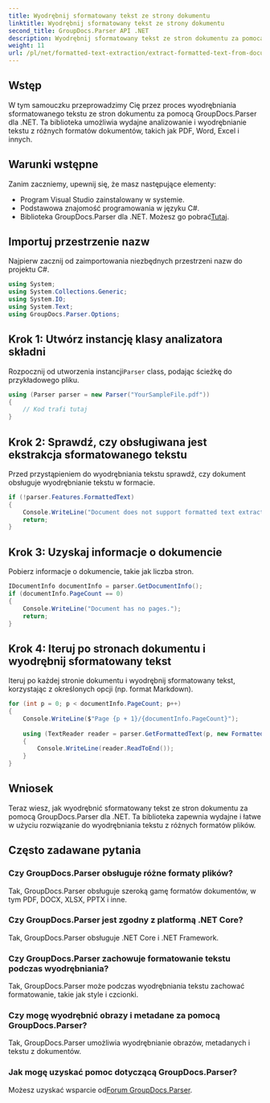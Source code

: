 ```yaml
---
title: Wyodrębnij sformatowany tekst ze strony dokumentu
linktitle: Wyodrębnij sformatowany tekst ze strony dokumentu
second_title: GroupDocs.Parser API .NET
description: Wyodrębnij sformatowany tekst ze stron dokumentu za pomocą GroupDocs.Parser dla .NET. Wydajne i niezawodne rozwiązanie do ekstrakcji tekstu.
weight: 11
url: /pl/net/formatted-text-extraction/extract-formatted-text-from-document-page/
---
```

## Wstęp
W tym samouczku przeprowadzimy Cię przez proces wyodrębniania sformatowanego tekstu ze stron dokumentu za pomocą GroupDocs.Parser dla .NET. Ta biblioteka umożliwia wydajne analizowanie i wyodrębnianie tekstu z różnych formatów dokumentów, takich jak PDF, Word, Excel i innych.
## Warunki wstępne
Zanim zaczniemy, upewnij się, że masz następujące elementy:
- Program Visual Studio zainstalowany w systemie.
- Podstawowa znajomość programowania w języku C#.
-  Biblioteka GroupDocs.Parser dla .NET. Możesz go pobrać[Tutaj](https://releases.groupdocs.com/parser/net/).

## Importuj przestrzenie nazw
Najpierw zacznij od zaimportowania niezbędnych przestrzeni nazw do projektu C#.
```csharp
using System;
using System.Collections.Generic;
using System.IO;
using System.Text;
using GroupDocs.Parser.Options;
```
## Krok 1: Utwórz instancję klasy analizatora składni
 Rozpocznij od utworzenia instancji`Parser` class, podając ścieżkę do przykładowego pliku.
```csharp
using (Parser parser = new Parser("YourSampleFile.pdf"))
{
    // Kod trafi tutaj
}
```
## Krok 2: Sprawdź, czy obsługiwana jest ekstrakcja sformatowanego tekstu
Przed przystąpieniem do wyodrębniania tekstu sprawdź, czy dokument obsługuje wyodrębnianie tekstu w formacie.
```csharp
if (!parser.Features.FormattedText)
{
    Console.WriteLine("Document does not support formatted text extraction.");
    return;
}
```
## Krok 3: Uzyskaj informacje o dokumencie
Pobierz informacje o dokumencie, takie jak liczba stron.
```csharp
IDocumentInfo documentInfo = parser.GetDocumentInfo();
if (documentInfo.PageCount == 0)
{
    Console.WriteLine("Document has no pages.");
    return;
}
```
## Krok 4: Iteruj po stronach dokumentu i wyodrębnij sformatowany tekst
Iteruj po każdej stronie dokumentu i wyodrębnij sformatowany tekst, korzystając z określonych opcji (np. format Markdown).
```csharp
for (int p = 0; p < documentInfo.PageCount; p++)
{
    Console.WriteLine($"Page {p + 1}/{documentInfo.PageCount}");
    
    using (TextReader reader = parser.GetFormattedText(p, new FormattedTextOptions(FormattedTextMode.Markdown)))
    {
        Console.WriteLine(reader.ReadToEnd());
    }
}
```

## Wniosek
Teraz wiesz, jak wyodrębnić sformatowany tekst ze stron dokumentu za pomocą GroupDocs.Parser dla .NET. Ta biblioteka zapewnia wydajne i łatwe w użyciu rozwiązanie do wyodrębniania tekstu z różnych formatów plików.

## Często zadawane pytania
### Czy GroupDocs.Parser obsługuje różne formaty plików?
Tak, GroupDocs.Parser obsługuje szeroką gamę formatów dokumentów, w tym PDF, DOCX, XLSX, PPTX i inne.
### Czy GroupDocs.Parser jest zgodny z platformą .NET Core?
Tak, GroupDocs.Parser obsługuje .NET Core i .NET Framework.
### Czy GroupDocs.Parser zachowuje formatowanie tekstu podczas wyodrębniania?
Tak, GroupDocs.Parser może podczas wyodrębniania tekstu zachować formatowanie, takie jak style i czcionki.
### Czy mogę wyodrębnić obrazy i metadane za pomocą GroupDocs.Parser?
Tak, GroupDocs.Parser umożliwia wyodrębnianie obrazów, metadanych i tekstu z dokumentów.
### Jak mogę uzyskać pomoc dotyczącą GroupDocs.Parser?
 Możesz uzyskać wsparcie od[Forum GroupDocs.Parser](https://forum.groupdocs.com/c/parser/17).